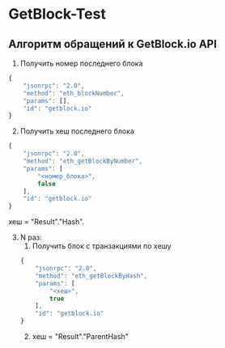 # GetBlock-Test

## Алгоритм обращений к GetBlock.io API
1. Получить номер последнего блока
```js
{
    "jsonrpc": "2.0",
    "method": "eth_blockNumber",
    "params": [],
    "id": "getblock.io"
}
```
2. Получить хеш последнего блока
```js
{
    "jsonrpc": "2.0",
    "method": "eth_getBlockByNumber",
    "params": [
        "<номер_блока>",
        false
    ],
    "id": "getblock.io"
}
```
хеш = "Result"."Hash".

3. N раз:
    1. Получить блок с транзакциями по хешу
    ```js
    {
		"jsonrpc": "2.0",
		"method": "eth_getBlockByHash",
		"params": [
			"<хеш>",
			true
		],
		"id": "getblock.io"
	}
    ```
    2. хеш = "Result"."ParentHash"